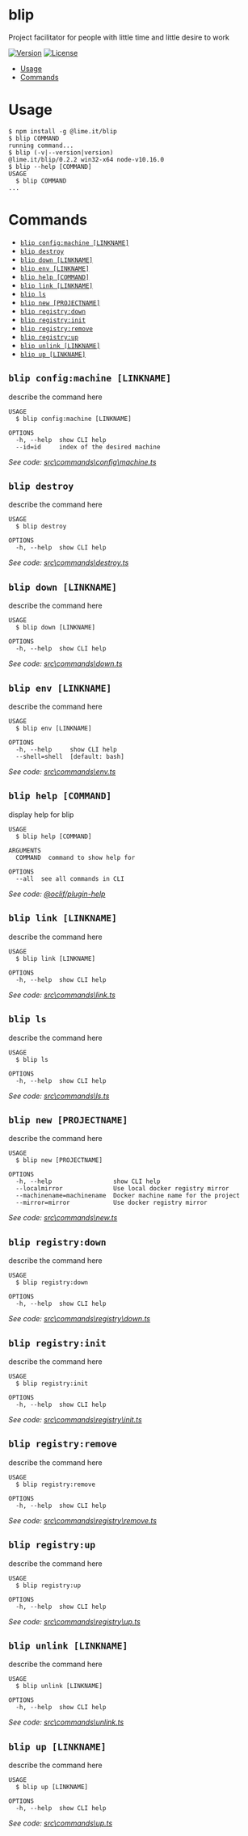 blip
====

Project facilitator for people with little time and little desire to work

[![Version](https://img.shields.io/npm/v/@lime.it/blip)](https://www.npmjs.com/package/@lime.it/blip)
[![License](https://img.shields.io/npm/l/@lime.it/blip)](https://github.com/lime-it/blip/blob/master/LICENSE)

<!-- toc -->
* [Usage](#usage)
* [Commands](#commands)
<!-- tocstop -->
# Usage
<!-- usage -->
```sh-session
$ npm install -g @lime.it/blip
$ blip COMMAND
running command...
$ blip (-v|--version|version)
@lime.it/blip/0.2.2 win32-x64 node-v10.16.0
$ blip --help [COMMAND]
USAGE
  $ blip COMMAND
...
```
<!-- usagestop -->
# Commands
<!-- commands -->
* [`blip config:machine [LINKNAME]`](#blip-configmachine-linkname)
* [`blip destroy`](#blip-destroy)
* [`blip down [LINKNAME]`](#blip-down-linkname)
* [`blip env [LINKNAME]`](#blip-env-linkname)
* [`blip help [COMMAND]`](#blip-help-command)
* [`blip link [LINKNAME]`](#blip-link-linkname)
* [`blip ls`](#blip-ls)
* [`blip new [PROJECTNAME]`](#blip-new-projectname)
* [`blip registry:down`](#blip-registrydown)
* [`blip registry:init`](#blip-registryinit)
* [`blip registry:remove`](#blip-registryremove)
* [`blip registry:up`](#blip-registryup)
* [`blip unlink [LINKNAME]`](#blip-unlink-linkname)
* [`blip up [LINKNAME]`](#blip-up-linkname)

## `blip config:machine [LINKNAME]`

describe the command here

```
USAGE
  $ blip config:machine [LINKNAME]

OPTIONS
  -h, --help  show CLI help
  --id=id     index of the desired machine
```

_See code: [src\commands\config\machine.ts](https://github.com/lime-it/blip/blob/v0.2.2/src\commands\config\machine.ts)_

## `blip destroy`

describe the command here

```
USAGE
  $ blip destroy

OPTIONS
  -h, --help  show CLI help
```

_See code: [src\commands\destroy.ts](https://github.com/lime-it/blip/blob/v0.2.2/src\commands\destroy.ts)_

## `blip down [LINKNAME]`

describe the command here

```
USAGE
  $ blip down [LINKNAME]

OPTIONS
  -h, --help  show CLI help
```

_See code: [src\commands\down.ts](https://github.com/lime-it/blip/blob/v0.2.2/src\commands\down.ts)_

## `blip env [LINKNAME]`

describe the command here

```
USAGE
  $ blip env [LINKNAME]

OPTIONS
  -h, --help     show CLI help
  --shell=shell  [default: bash]
```

_See code: [src\commands\env.ts](https://github.com/lime-it/blip/blob/v0.2.2/src\commands\env.ts)_

## `blip help [COMMAND]`

display help for blip

```
USAGE
  $ blip help [COMMAND]

ARGUMENTS
  COMMAND  command to show help for

OPTIONS
  --all  see all commands in CLI
```

_See code: [@oclif/plugin-help](https://github.com/oclif/plugin-help/blob/v2.2.3/src\commands\help.ts)_

## `blip link [LINKNAME]`

describe the command here

```
USAGE
  $ blip link [LINKNAME]

OPTIONS
  -h, --help  show CLI help
```

_See code: [src\commands\link.ts](https://github.com/lime-it/blip/blob/v0.2.2/src\commands\link.ts)_

## `blip ls`

describe the command here

```
USAGE
  $ blip ls

OPTIONS
  -h, --help  show CLI help
```

_See code: [src\commands\ls.ts](https://github.com/lime-it/blip/blob/v0.2.2/src\commands\ls.ts)_

## `blip new [PROJECTNAME]`

describe the command here

```
USAGE
  $ blip new [PROJECTNAME]

OPTIONS
  -h, --help                 show CLI help
  --localmirror              Use local docker registry mirror
  --machinename=machinename  Docker machine name for the project
  --mirror=mirror            Use docker registry mirror
```

_See code: [src\commands\new.ts](https://github.com/lime-it/blip/blob/v0.2.2/src\commands\new.ts)_

## `blip registry:down`

describe the command here

```
USAGE
  $ blip registry:down

OPTIONS
  -h, --help  show CLI help
```

_See code: [src\commands\registry\down.ts](https://github.com/lime-it/blip/blob/v0.2.2/src\commands\registry\down.ts)_

## `blip registry:init`

describe the command here

```
USAGE
  $ blip registry:init

OPTIONS
  -h, --help  show CLI help
```

_See code: [src\commands\registry\init.ts](https://github.com/lime-it/blip/blob/v0.2.2/src\commands\registry\init.ts)_

## `blip registry:remove`

describe the command here

```
USAGE
  $ blip registry:remove

OPTIONS
  -h, --help  show CLI help
```

_See code: [src\commands\registry\remove.ts](https://github.com/lime-it/blip/blob/v0.2.2/src\commands\registry\remove.ts)_

## `blip registry:up`

describe the command here

```
USAGE
  $ blip registry:up

OPTIONS
  -h, --help  show CLI help
```

_See code: [src\commands\registry\up.ts](https://github.com/lime-it/blip/blob/v0.2.2/src\commands\registry\up.ts)_

## `blip unlink [LINKNAME]`

describe the command here

```
USAGE
  $ blip unlink [LINKNAME]

OPTIONS
  -h, --help  show CLI help
```

_See code: [src\commands\unlink.ts](https://github.com/lime-it/blip/blob/v0.2.2/src\commands\unlink.ts)_

## `blip up [LINKNAME]`

describe the command here

```
USAGE
  $ blip up [LINKNAME]

OPTIONS
  -h, --help  show CLI help
```

_See code: [src\commands\up.ts](https://github.com/lime-it/blip/blob/v0.2.2/src\commands\up.ts)_
<!-- commandsstop -->
